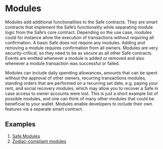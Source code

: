 # Modules

Modules add additional functionalities to the Safe contracts. They are smart contracts that implement the Safe’s functionality while separating module logic from the Safe’s core contract. Depending on the use case, modules could for instance allow the execution of transactions without requiring all confirmation. A basic Safe does not require any modules. Adding and removing a module requires confirmation from all owners. Modules are very security-critical, so they need to be as secure as all other Safe contracts. Events are emitted whenever a module is added or removed and also whenever a module transaction was successful or failed.

Modules can include daily spending allowances, amounts that can be spent without the approval of other owners, recurring transactions modules, standing orders that are performed on a recurring set date, e.g. paying your rent, and social recovery modules, which may allow you to recover a Safe in case access to owner accounts were lost. This is just a short example list of possible modules, and one can think of many other modules that could be beneficial to your wallet. Modules enable developers to include their own features via a separate smart contract.

## Examples
1. [Safe Modules](https://github.com/gnosis/safe-modules)
2. [Zodiac-compliant modules](https://zodiac.wiki/index.php/Introduction:_Zodiac_Standard#Modules)
